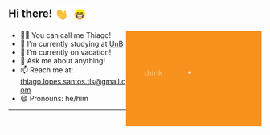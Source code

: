 ## Hi there! <img align="center" alt="GIF" src="assets/waving_hand.gif" width="30px"> <img align="center" alt="GIF" src="assets/beaming_face_with_smiling_eyes.gif" width="30px">
<!--
**thiagolopess/thiagolopess** is a ✨ _special_ ✨ repository because its `README.md` (this file) appears on your GitHub profile.
-->
  
<div>
<img align="right" alt="GIF" src="assets/think_plan_execute.gif" width="270" height="190"/>

- 👨‍💻 You can call me Thiago!
- 📒 I’m currently studying at [UnB](https://unb.br)
- 🌱 I’m currently on vacation!
- 💬 Ask me about anything!
- 📫 Reach me at: thiago.lopes.santos.tls@gmail.com
- 😄 Pronouns: he/him
<hr/>
</div>

<!--
<table cellpadding="0" cellspacing="0" border="0">
  <tr style="border: 0">
    <td style="border: 0"><img src="https://github-readme-stats.vercel.app/api?username=thiagolopess"/></td>
    <td style="border: 0"><a href="https://open.spotify.com/user/g1kmtmtgtz5zrd1qg68jrpbdt"><img src="https://novatorem-thiagolopess.vercel.app/api/spotify"/></a></td>
  </tr>
  <tr style="border: 0">
    <td colspan="2" align="middle" > <img src="https://wakatime.com/share/@thiagolopes/2700cb4a-2be3-45fb-b45d-7b5cd35696ce.png" width="600" height="450"/></td>
  </tr>
</table>
-->
